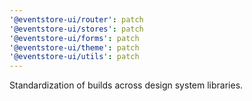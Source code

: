 ```yaml
---
'@eventstore-ui/router': patch
'@eventstore-ui/stores': patch
'@eventstore-ui/forms': patch
'@eventstore-ui/theme': patch
'@eventstore-ui/utils': patch
---
```


Standardization of builds across design system libraries.
